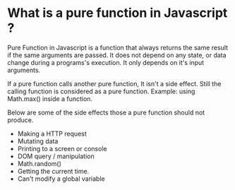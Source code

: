 # What is a pure function in Javascript ?

Pure Function in Javascript is a function that always returns the same result if the same arguments are passed. It does not depend on any state, or data change during a programs's execution. It only depends on it's input arguments.

If a pure function calls another pure function, It isn't a side effect. Still the calling function is considered as a pure function. Example: using Math.max() inside a function.

Below are some of the side effects those a pure function should not produce.

- Making a HTTP request
- Mutating data
- Printing to a screen or console
- DOM query / manipulation
- Math.random()
- Getting the current time.
- Can't modify a global variable


